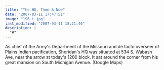 ```yaml
---
title: "The HQ, Then & Now"
date: "2007-03-11 17:47:51"
image: "196_t.jpg"
last_modified: "2007-03-11 18:21:46"
description: |
  "#"
---
```


As chief of the Army's Department of the Missouri and de facto overseer of Plains Indian pacification, Sheridan's HQ was situated at 534 S. Wabash Ave, near the arrow at today's 1200 block. It sat around the corner from his great mansion on South Michigan Avenue. (Google Maps)
